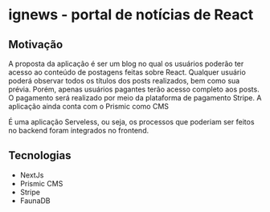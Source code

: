 # ignews - portal de notícias de React

## Motivação

A proposta da aplicação é ser um blog no qual os usuários poderão ter acesso ao conteúdo de postagens feitas sobre React.
Qualquer usuário poderá observar todos os títulos dos posts realizados, bem como sua prévia. Porém, apenas usuários pagantes terão acesso completo aos posts. 
O pagamento será realizado por meio da plataforma de pagamento Stripe. A aplicação ainda conta com o Prismic como CMS

É uma aplicação Serveless, ou seja, os processos que poderiam ser feitos no backend foram integrados no frontend. 

## Tecnologias

- NextJs
- Prismic CMS
- Stripe
- FaunaDB




